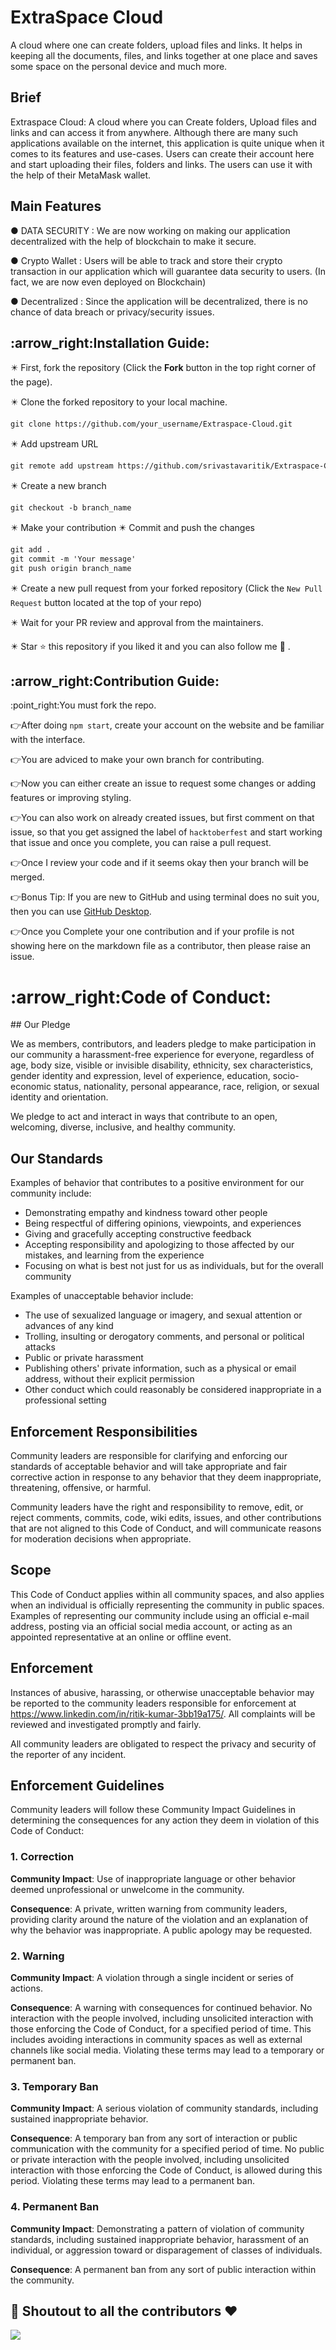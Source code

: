 # ExtraSpace Cloud 
A cloud where one can create folders, upload files and links. It helps in keeping all the documents, files, and links together at one place and saves some space on the personal device and much more.


## Brief
Extraspace Cloud: A cloud where you can Create folders, Upload files and links and can access it from anywhere. Although there are many such applications available on the internet, this application is quite unique when it comes to its features and use-cases. Users can create their account here and start uploading their files, folders and links. The users can use it with the help of their MetaMask wallet.


## Main Features 
● DATA SECURITY :
We are now working on making our application decentralized with the help of blockchain to make it secure.

● Crypto Wallet :
Users will be able to track and store their crypto transaction in our application which will guarantee data security to users.
(In fact, we are now even deployed on Blockchain)

● Decentralized :
Since the application will be decentralized, there is no chance of data breach or privacy/security issues.

<h2>:arrow_right:Installation Guide:</h2>
✴️ First, fork the repository (Click the <b><b>Fork</b></b> button in the top right corner of the page).

✴️ Clone the forked repository to your local machine.

```markdown
git clone https://github.com/your_username/Extraspace-Cloud.git
```

✴️ Add upstream URL 
```markdown
git remote add upstream https://github.com/srivastavaritik/Extraspace-Cloud.git
```

✴️ Create a new branch

```markdown
git checkout -b branch_name
```

✴️ Make your contribution
✴️ Commit and push the changes

```markdown
git add .
git commit -m 'Your message'
git push origin branch_name
```

✴️ Create a new pull request from your forked repository (Click the `New Pull Request` button located at the top of your repo)

✴️ Wait for your PR review and approval from the maintainers.

✴️ Star ⭐ this repository if you liked it and you can also follow me 👀 .


<h2>:arrow_right:Contribution Guide:</h2>
:point_right:You must fork the repo.      

:point_right:After doing `npm start`, create your account on the website and be familiar with the interface.   

:point_right:You are adviced to make your own branch for contributing.     

:point_right:Now you can either create an issue to request some changes or adding features or improving styling.   

:point_right:You can also work on already created issues, but first comment on that issue, so that you get assigned the label of `hacktoberfest` and start working that issue and once you complete, you can raise a pull request.     

:point_right:Once I review your code and if it seems okay then your branch will be merged.   

:point_right:Bonus Tip: If you are new to GitHub and using terminal does no suit you, then you can use <a href="https://desktop.github.com/">GitHub Desktop</a>. 

:point_right:Once you Complete your one contribution and if your profile is not showing here on the markdown file as a contributor, then please raise an issue.
<h1>:arrow_right:Code of Conduct:</h1>
## Our Pledge

We as members, contributors, and leaders pledge to make participation in our
community a harassment-free experience for everyone, regardless of age, body
size, visible or invisible disability, ethnicity, sex characteristics, gender
identity and expression, level of experience, education, socio-economic status,
nationality, personal appearance, race, religion, or sexual identity
and orientation.

We pledge to act and interact in ways that contribute to an open, welcoming,
diverse, inclusive, and healthy community.

## Our Standards

Examples of behavior that contributes to a positive environment for our
community include:

* Demonstrating empathy and kindness toward other people
* Being respectful of differing opinions, viewpoints, and experiences
* Giving and gracefully accepting constructive feedback
* Accepting responsibility and apologizing to those affected by our mistakes,
  and learning from the experience
* Focusing on what is best not just for us as individuals, but for the
  overall community

Examples of unacceptable behavior include:

* The use of sexualized language or imagery, and sexual attention or
  advances of any kind
* Trolling, insulting or derogatory comments, and personal or political attacks
* Public or private harassment
* Publishing others' private information, such as a physical or email
  address, without their explicit permission
* Other conduct which could reasonably be considered inappropriate in a
  professional setting

## Enforcement Responsibilities

Community leaders are responsible for clarifying and enforcing our standards of
acceptable behavior and will take appropriate and fair corrective action in
response to any behavior that they deem inappropriate, threatening, offensive,
or harmful.

Community leaders have the right and responsibility to remove, edit, or reject
comments, commits, code, wiki edits, issues, and other contributions that are
not aligned to this Code of Conduct, and will communicate reasons for moderation
decisions when appropriate.

## Scope

This Code of Conduct applies within all community spaces, and also applies when
an individual is officially representing the community in public spaces.
Examples of representing our community include using an official e-mail address,
posting via an official social media account, or acting as an appointed
representative at an online or offline event.

## Enforcement

Instances of abusive, harassing, or otherwise unacceptable behavior may be
reported to the community leaders responsible for enforcement at
https://www.linkedin.com/in/ritik-kumar-3bb19a175/.
All complaints will be reviewed and investigated promptly and fairly.

All community leaders are obligated to respect the privacy and security of the
reporter of any incident.

## Enforcement Guidelines

Community leaders will follow these Community Impact Guidelines in determining
the consequences for any action they deem in violation of this Code of Conduct:

### 1. Correction

**Community Impact**: Use of inappropriate language or other behavior deemed
unprofessional or unwelcome in the community.

**Consequence**: A private, written warning from community leaders, providing
clarity around the nature of the violation and an explanation of why the
behavior was inappropriate. A public apology may be requested.

### 2. Warning

**Community Impact**: A violation through a single incident or series
of actions.

**Consequence**: A warning with consequences for continued behavior. No
interaction with the people involved, including unsolicited interaction with
those enforcing the Code of Conduct, for a specified period of time. This
includes avoiding interactions in community spaces as well as external channels
like social media. Violating these terms may lead to a temporary or
permanent ban.

### 3. Temporary Ban

**Community Impact**: A serious violation of community standards, including
sustained inappropriate behavior.

**Consequence**: A temporary ban from any sort of interaction or public
communication with the community for a specified period of time. No public or
private interaction with the people involved, including unsolicited interaction
with those enforcing the Code of Conduct, is allowed during this period.
Violating these terms may lead to a permanent ban.

### 4. Permanent Ban

**Community Impact**: Demonstrating a pattern of violation of community
standards, including sustained inappropriate behavior,  harassment of an
individual, or aggression toward or disparagement of classes of individuals.

**Consequence**: A permanent ban from any sort of public interaction within
the community.



## 	:game_die: Shoutout to all the contributors ❤️

<a href="https://github.com/srivastavaritik/Extraspace-Cloud/graphs/contributors">
  <img src="https://contrib.rocks/image?repo=srivastavaritik/Extraspace-Cloud" />
</a>
